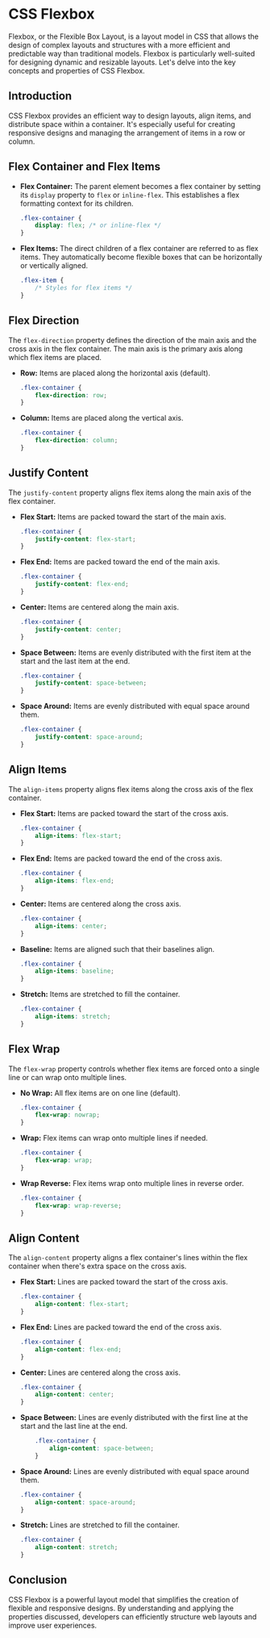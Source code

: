 # CSS Flexbox

Flexbox, or the Flexible Box Layout, is a layout model in CSS that allows the design of complex layouts and structures
with a more efficient and predictable way than traditional models. Flexbox is particularly well-suited for designing
dynamic and resizable layouts. Let's delve into the key concepts and properties of CSS Flexbox.

## Introduction

CSS Flexbox provides an efficient way to design layouts, align items, and distribute space within a container. It's
especially useful for creating responsive designs and managing the arrangement of items in a row or column.

## Flex Container and Flex Items

- **Flex Container:** The parent element becomes a flex container by setting its `display` property to `flex`
  or `inline-flex`. This establishes a flex formatting context for its children.

    ```css
    .flex-container {
        display: flex; /* or inline-flex */
    }
    ```

- **Flex Items:** The direct children of a flex container are referred to as flex items. They automatically become
  flexible boxes that can be horizontally or vertically aligned.

    ```css
    .flex-item {
        /* Styles for flex items */
    }
    ```

## Flex Direction

The `flex-direction` property defines the direction of the main axis and the cross axis in the flex container. The main
axis is the primary axis along which flex items are placed.

- **Row:** Items are placed along the horizontal axis (default).

    ```css
    .flex-container {
        flex-direction: row;
    }
    ```

- **Column:** Items are placed along the vertical axis.

    ```css
    .flex-container {
        flex-direction: column;
    }
    ```

## Justify Content

The `justify-content` property aligns flex items along the main axis of the flex container.

- **Flex Start:** Items are packed toward the start of the main axis.

    ```css
    .flex-container {
        justify-content: flex-start;
    }
    ```

- **Flex End:** Items are packed toward the end of the main axis.

    ```css
    .flex-container {
        justify-content: flex-end;
    }
    ```

- **Center:** Items are centered along the main axis.

    ```css
    .flex-container {
        justify-content: center;
    }
    ```

- **Space Between:** Items are evenly distributed with the first item at the start and the last item at the end.

    ```css
    .flex-container {
        justify-content: space-between;
    }
    ```

- **Space Around:** Items are evenly distributed with equal space around them.

    ```css
    .flex-container {
        justify-content: space-around;
    }
    ```

## Align Items

The `align-items` property aligns flex items along the cross axis of the flex container.

- **Flex Start:** Items are packed toward the start of the cross axis.

    ```css
    .flex-container {
        align-items: flex-start;
    }
    ```

- **Flex End:** Items are packed toward the end of the cross axis.

    ```css
    .flex-container {
        align-items: flex-end;
    }
    ```

- **Center:** Items are centered along the cross axis.

    ```css
    .flex-container {
        align-items: center;
    }
    ```

- **Baseline:** Items are aligned such that their baselines align.

    ```css
    .flex-container {
        align-items: baseline;
    }
    ```

- **Stretch:** Items are stretched to fill the container.

    ```css
    .flex-container {
        align-items: stretch;
    }
    ```

## Flex Wrap

The `flex-wrap` property controls whether flex items are forced onto a single line or can wrap onto multiple lines.

- **No Wrap:** All flex items are on one line (default).

    ```css
    .flex-container {
        flex-wrap: nowrap;
    }
    ```

- **Wrap:** Flex items can wrap onto multiple lines if needed.

    ```css
    .flex-container {
        flex-wrap: wrap;
    }
    ```

- **Wrap Reverse:** Flex items wrap onto multiple lines in reverse order.

    ```css
    .flex-container {
        flex-wrap: wrap-reverse;
    }
    ```

## Align Content

The `align-content` property aligns a flex container's lines within the flex container when there's extra space on the
cross axis.

- **Flex Start:** Lines are packed toward the start of the cross axis.

    ```css
    .flex-container {
        align-content: flex-start;
    }
    ```

- **Flex End:** Lines are packed toward the end of the cross axis.

    ```css
    .flex-container {
        align-content: flex-end;
    }
    ```

- **Center:** Lines are centered along the cross axis.

    ```css
    .flex-container {
        align-content: center;
    }
    ```

- **Space Between:** Lines are evenly distributed with the first line at the start and the last line at the end.

    ```css
        .flex-container {
            align-content: space-between;
        }
    ```

- **Space Around:** Lines are evenly distributed with equal space around them.

    ```css
    .flex-container {
        align-content: space-around;
    }
    ```

- **Stretch:** Lines are stretched to fill the container.

    ```css
    .flex-container {
        align-content: stretch;
    }
  ```

## Conclusion

CSS Flexbox is a powerful layout model that simplifies the creation of flexible and responsive designs. By understanding
and applying the properties discussed, developers can efficiently structure web layouts and improve user experiences.
